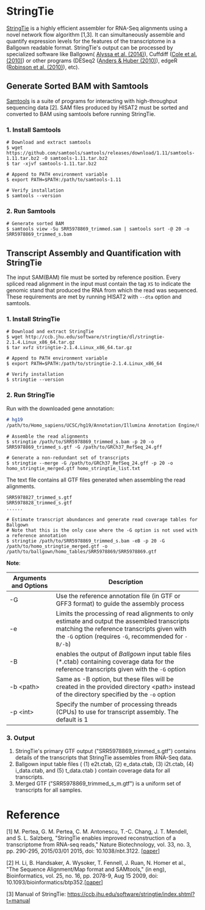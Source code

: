 
# StringTie

[StringTie](https://ccb.jhu.edu/software/stringtie/) is a highly efficient assembler for RNA-Seq alignments using a novel network flow algorithm [1,3]. It can simultaneously assemble and quantify expression levels for the features of the transcriptome in a Ballgown readable format. StringTie's output can be processed by specialized software like Ballgown( [Alyssa et al. (2014)](https://www.biorxiv.org/content/10.1101/003665v1.abstract)), Cuffdiff ([Cole et al. (2010)](https://www.nature.com/articles/nbt.1621)) or other programs (DESeq2 ([Anders & Huber (2010)](http://dx.doi.org/10.1186/gb-2010-11-10-r106)), edgeR ([Robinson et al. (2010)](http://dx.doi.org/10.1093/bioinformatics/btp616)), etc).

## Generate Sorted BAM with Samtools

[Samtools](http://www.htslib.org/) is a suite of programs for interacting with high-throughput sequencing data [2]. SAM files produced by HISAT2 must be sorted and converted to BAM using samtools before running StringTie.

### 1. Install Samtools

```shell
# Download and extract samtools
$ wget https://github.com/samtools/samtools/releases/download/1.11/samtools-1.11.tar.bz2 -O samtools-1.11.tar.bz2
$ tar -xjvf samtools-1.11.tar.bz2

# Append to PATH environment variable
$ export PATH=$PATH:/path/to/samtools-1.11

# Verify installation
$ samtools --version
```

### 2. Run Samtools

```shell
# Generate sorted BAM
$ samtools view -Su SRR5978869_trimmed.sam | samtools sort -@ 20 -o SRR5978869_trimmed_s.bam
```

## Transcript Assembly and Quantification with StringTie

The input SAM(BAM) file must be sorted by reference position. Every spliced read alignment in the input must contain the tag `XS` to indicate the genomic stand that produced the RNA from which the read was sequenced. These requirements are met by running HISAT2 with `--dta` option and samtools.

### 1. Install StringTie

```shell
# Download and extract StringTie
$ wget http://ccb.jhu.edu/software/stringtie/dl/stringtie-2.1.4.Linux_x86_64.tar.gz
$ tar xvfz stringtie-2.1.4.Linux_x86_64.tar.gz

# Append to PATH environment variable
$ export PATH=$PATH:/path/to/stringtie-2.1.4.Linux_x86_64

# Verify installation
$ stringtie --version
```

### 2. Run StringTie

Run with the downloaded gene annotation:

```markdown
# hg19
/path/to/Homo_sapiens/UCSC/hg19/Annotation/Illumina Annotation Engine/Cache/24/GRCh37_RefSeq_24.gff
```

```shell
# Assemble the read alignments
$ stringtie /path/to/SRR5978869_trimmed_s.bam -p 20 -o SRR5978869_trimmed_s.gtf -G /path/to/GRCh37_RefSeq_24.gff

# Generate a non-redundant set of transcripts
$ stringtie --merge -G /path/to/GRCh37_RefSeq_24.gff -p 20 -o homo_stringtie_merged.gtf homo_stringtie_list.txt
```

The text file contains all GTF files generated when assembling the read alignments.

```txt
SRR5978827_trimmed_s.gtf
SRR5978828_trimmed_s.gtf
......
```

```shell
# Estimate transcript abundances and generate read coverage tables for Ballgown
# Note that this is the only case where the -G option is not used with a reference annotation
$ stringtie /path/to/SRR5978869_trimmed_s.bam -eB -p 20 -G /path/to/homo_stringtie_merged.gtf -o /path/to/ballgown/homo_tables/SRR5978869/SRR5978869.gtf
```



**Note**:

| Arguments and Options | Description                                                  |
| --------------------- | ------------------------------------------------------------ |
| -G                    | Use the reference annotation file (in GTF or GFF3 format) to guide the assembly process |
| -e                    | Limits the processing of read alignments to only estimate and output the assembled transcripts matching the reference transcripts given with the `-G` option (requires `-G`, recommended for `-B/-b`) |
| -B                    | enables the output of *Ballgown* input table files (*.ctab) containing coverage data for the reference transcripts given with the `-G` option |
| -b \<path\>           | Same as -B option, but these files will be created in the provided directory \<path\> instead of the directory specified by the `-o` option |
| -p \<int\>            | Specify the number of processing threads (CPUs) to use for transcript assembly. The default is 1 |

### 3. Output

1. StringTie's primary GTF output ("SRR5978869_trimmed_s.gtf") contains details of the transcripts that StringTie assembles from RNA-Seq data.
2. Ballgown input table files ( (1) e2t.ctab, (2) e_data.ctab, (3) i2t.ctab, (4) i_data.ctab, and (5) t_data.ctab ) contain coverage data for all transcripts.
3. Merged GTF ("SRR5978869_trimmed_s_m.gtf") is a uniform set of transcripts for all samples.

# Reference

[1] M. Pertea, G. M. Pertea, C. M. Antonescu, T.-C. Chang, J. T. Mendell, and S. L. Salzberg, "StringTie enables improved reconstruction of a transcriptome from RNA-seq reads," Nature Biotechnology, vol. 33, no. 3, pp. 290-295, 2015/03/01 2015, doi: 10.1038/nbt.3122. [[paper](https://www.nature.com/articles/nbt.3122)]

[2] H. Li, B. Handsaker, A. Wysoker, T. Fennell, J. Ruan, N. Homer et al., "The Sequence Alignment/Map format and SAMtools," (in eng), Bioinformatics, vol. 25, no. 16, pp. 2078-9, Aug 15 2009, doi: 10.1093/bioinformatics/btp352.[[paper](https://pubmed.ncbi.nlm.nih.gov/19505943/)]

[3] Manual of StringTie: https://ccb.jhu.edu/software/stringtie/index.shtml?t=manual